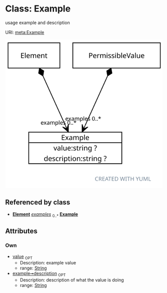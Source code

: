 
# Class: Example


usage example and description

URI: [meta:Example](https://w3id.org/biolink/biolinkml/meta/Example)


![img](images/Example.svg)

## Referenced by class

 *  **[Element](Element.md)** *[examples](examples.md)*  <sub>0..*</sub>  **[Example](Example.md)**

## Attributes


### Own

 * [value](value.md)  <sub>OPT</sub>
    * Description: example value
    * range: [String](types/String.md)
 * [example➞description](value_description.md)  <sub>OPT</sub>
    * Description: description of what the value is doing
    * range: [String](types/String.md)
